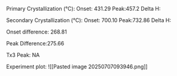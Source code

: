 Primary Crystallization (°C):
	Onset: 431.29
	Peak:457.2
	Delta H:
	
Secondary Crystallization  (°C):
	Onset: 700.10
	Peak:732.86
	Delta H:
	
Onset difference: 268.81

Peak Difference:275.66

Tx3 Peak: NA
<!-- PUBLISH STOP -->
Experiment plot:
![[Pasted image 20250707093946.png]]
